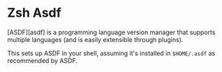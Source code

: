 # Zsh Asdf

[ASDF][asdf] is a programming language version manager that supports multiple
languages (and is easily extensible through plugins).

This sets up ASDF in your shell, assuming it's installed in `$HOME/.asdf` as
recommended by ASDF.
